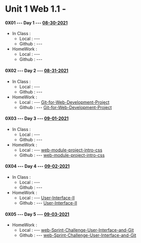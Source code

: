 # Unit 1 Web 1.1 - 


#### 0X01 --- Day 1 --- [08-30-2021](<#>)

* In Class :
    * Local  : --- [](<#>)
    * Github : --- [](<https://github.com/>)
* HomeWork :
    * Local  : --- [](<#>)
    * Github : --- [](<https://github.com/>)

#### 0X02 --- Day 2 --- [08-31-2021](<#>)

* In Class :
    * Local  : --- [](<#>)
    * Github : --- [](<https://github.com/>)
* HomeWork :
    * Local  : --- [Git-for-Web-Development-Project](<#>)
    * Github : --- [Git-for-Web-Development-Project](<https://github.com/>)

#### 0X03 --- Day 3 --- [09-01-2021](<#>)

* In Class :
    * Local  : --- [](<#>)
    * Github : --- [](<https://github.com/>)
* HomeWork :
    * Local  : --- [web-module-project-intro-css](<#>)
    * Github : --- [web-module-project-intro-css](<https://github.com/>)

#### 0X04 --- Day 4 --- [09-02-2021](<#>)

* In Class :
    * Local  : --- [](<#>)
    * Github : --- [](<https://github.com/>)
* HomeWork :
    * Local  : --- [User-Interface-II](<#>)
    * Github : --- [User-Interface-II](<https://github.com/>)

#### 0X05 --- Day 5 --- [09-03-2021](<#>)


* HomeWork :
    * Local  : --- [web-Sprint-Challenge-User-Interface-and-Git](<#>)
    * Github : --- [web-Sprint-Challenge-User-Interface-and-Git](<https://github.com/>)